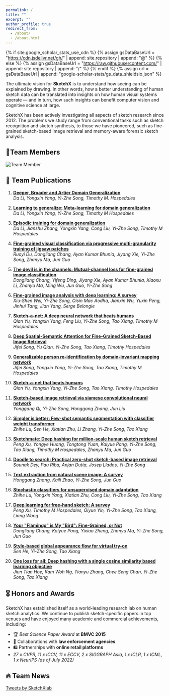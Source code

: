 ```yaml
---
permalink: /
title: ""
excerpt: ""
author_profile: true
redirect_from: 
  - /about/
  - /about.html
---
```


{% if site.google_scholar_stats_use_cdn %}
{% assign gsDataBaseUrl = "https://cdn.jsdelivr.net/gh/" | append: site.repository | append: "@" %}
{% else %}
{% assign gsDataBaseUrl = "https://raw.githubusercontent.com/" | append: site.repository | append: "/" %}
{% endif %}
{% assign url = gsDataBaseUrl | append: "google-scholar-stats/gs_data_shieldsio.json" %}

<span class='anchor' id='about-the-team'></span>

The ultimate vision for **SketchX** is to understand how seeing can be explained by drawing. In other words, how a better understanding of human sketch data can be translated into insights on how human visual systems operate — and in turn, how such insights can benefit computer vision and cognitive science at large.

SketchX has been actively investigating all aspects of sketch research since 2012. The problems we study range from conventional tasks such as sketch recognition and sketch synthesis, to those we have pioneered, such as fine-grained sketch-based image retrieval and memory-aware forensic sketch analysis.

<span class='anchor' id='team-members'></span>
## 👥Team Members
<img src="{{ '/images/team_member.png' | relative_url }}" alt="Team Member" style="max-width: 800px; display: block; margin-top: 1em;">


<span class='anchor' id='team-publications'></span>
## 📝 Team Publications
1. [**Deeper, Broader and Artier Domain Generalization**](http://openaccess.thecvf.com/content_iccv_2017/html/Li_Deeper_Broader_and_ICCV_2017_paper.html)  
   *Da Li, Yongxin Yang, Yi-Zhe Song, Timothy M. Hospedales*

2. [**Learning to generalize: Meta-learning for domain generalization**](https://ojs.aaai.org/index.php/AAAI/article/view/11596)  
   *Da Li, Yongxin Yang, Yi-Zhe Song, Timothy M Hospedales* 

3. [**Episodic training for domain generalization**](http://openaccess.thecvf.com/content_ICCV_2019/html/Li_Episodic_Training_for_Domain_Generalization_ICCV_2019_paper.html)  
   *Da Li, Jianshu Zhang, Yongxin Yang, Cong Liu, Yi-Zhe Song, Timothy M Hospedales* 

4. [**Fine-grained visual classification via progressive multi-granularity training of jigsaw patches**](https://link.springer.com/chapter/10.1007/978-3-030-58565-5_10)  
   *Ruoyi Du, Dongliang Chang, Ayan Kumar Bhunia, Jiyang Xie, Yi-Zhe Song, Zhanyu Ma, Jun Guo*

5. [**The devil is in the channels: Mutual-channel loss for fine-grained image classification**](https://ieeexplore.ieee.org/abstract/document/9005389/)  
   *Dongliang Chang, Yifeng Ding, Jiyang Xie, Ayan Kumar Bhunia, Xiaoxu Li, Zhanyu Ma, Ming Wu, Jun Guo, Yi-Zhe Song*

6. [**Fine-grained image analysis with deep learning: A survey**](https://ieeexplore.ieee.org/abstract/document/9609630/)  
   *Xiu-Shen Wei, Yi-Zhe Song, Oisin Mac Aodha, Jianxin Wu, Yuxin Peng, Jinhui Tang, Jian Yang, Serge Belongie* 

7. [**Sketch-a-net: A deep neural network that beats humans**](https://link.springer.com/article/10.1007/s11263-016-0932-3)  
   *Qian Yu, Yongxin Yang, Feng Liu, Yi-Zhe Song, Tao Xiang, Timothy M Hospedales* 

8. [**Deep Spatial-Semantic Attention for Fine-Grained Sketch-Based Image Retrieval**](http://openaccess.thecvf.com/content_iccv_2017/html/Song_Deep_Spatial-Semantic_Attention_ICCV_2017_paper.html)  
   *Jifei Song, Yu Qian, Yi-Zhe Song, Tao Xiang, Timothy Hospedales* 

9. [**Generalizable person re-identification by domain-invariant mapping network**](http://openaccess.thecvf.com/content_CVPR_2019/html/Song_Generalizable_Person_Re-Identification_by_Domain-Invariant_Mapping_Network_CVPR_2019_paper.html)  
   *Jifei Song, Yongxin Yang, Yi-Zhe Song, Tao Xiang, Timothy M Hospedales*

10. [**Sketch-a-net that beats humans**](https://arxiv.org/abs/1501.07873)  
   *Qian Yu, Yongxin Yang, Yi-Zhe Song, Tao Xiang, Timothy Hospedales*
    
11. [**Sketch-based image retrieval via siamese convolutional neural network**](https://ieeexplore.ieee.org/abstract/document/7532801/)  
   *Yonggang Qi, Yi-Zhe Song, Honggang Zhang, Jun Liu* 

12. [**Simpler is better: Few-shot semantic segmentation with classifier weight transformer**](http://openaccess.thecvf.com/content/ICCV2021/html/Lu_Simpler_Is_Better_Few-Shot_Semantic_Segmentation_With_Classifier_Weight_Transformer_ICCV_2021_paper.html)  
   *Zhihe Lu, Sen He, Xiatian Zhu, Li Zhang, Yi-Zhe Song, Tao Xiang*

13. [**Sketchmate: Deep hashing for million-scale human sketch retrieval**](http://openaccess.thecvf.com/content_cvpr_2018/html/Xu_SketchMate_Deep_Hashing_CVPR_2018_paper.html)  
   *Peng Xu, Yongye Huang, Tongtong Yuan, Kaiyue Pang, Yi-Zhe Song, Tao Xiang, Timothy M Hospedales, Zhanyu Ma, Jun Guo*

14. [**Doodle to search: Practical zero-shot sketch-based image retrieval**](http://openaccess.thecvf.com/content_CVPR_2019/html/Dey_Doodle_to_Search_Practical_Zero-Shot_Sketch-Based_Image_Retrieval_CVPR_2019_paper.html)  
   *Sounak Dey, Pau Riba, Anjan Dutta, Josep Llados, Yi-Zhe Song* 

15. [**Text extraction from natural scene image: A survey**](https://www.sciencedirect.com/science/article/pii/S0925231213006309)  
   *Honggang Zhang, Kaili Zhao, Yi-Zhe Song, Jun Guo*

16. [**Stochastic classifiers for unsupervised domain adaptation**](http://openaccess.thecvf.com/content_CVPR_2020/html/Lu_Stochastic_Classifiers_for_Unsupervised_Domain_Adaptation_CVPR_2020_paper.html)  
   *Zhihe Lu, Yongxin Yang, Xiatian Zhu, Cong Liu, Yi-Zhe Song, Tao Xiang*

17. [**Deep learning for free-hand sketch: A survey**](https://ieeexplore.ieee.org/abstract/document/9706366/)  
   *Peng Xu, Timothy M Hospedales, Qiyue Yin, Yi-Zhe Song, Tao Xiang, Liang Wang*

18. [**Your "Flamingo" is My "Bird": Fine-Grained, or Not**](http://openaccess.thecvf.com/content/CVPR2021/html/Chang_Your_Flamingo_is_My_Bird_Fine-Grained_or_Not_CVPR_2021_paper.html)  
   *Dongliang Chang, Kaiyue Pang, Yixiao Zheng, Zhanyu Ma, Yi-Zhe Song, Jun Guo* 

19. [**Style-based global appearance flow for virtual try-on**](http://openaccess.thecvf.com/content/CVPR2022/html/He_Style-Based_Global_Appearance_Flow_for_Virtual_Try-On_CVPR_2022_paper.html)  
   *Sen He, Yi-Zhe Song, Tao Xiang* 

20. [**One loss for all: Deep hashing with a single cosine similarity based learning objective**](https://proceedings.neurips.cc/paper/2021/hash/cbcb58ac2e496207586df2854b17995f-Abstract.html)  
   *Jiun Tian Hoe, Kam Woh Ng, Tianyu Zhang, Chee Seng Chan, Yi-Zhe Song, Tao Xiang*


<span class='anchor' id='honors-and-awards'></span>
## 🎖 Honors and Awards
SketchX has established itself as a world-leading research lab on human sketch analytics. We continue to publish sketch-specific papers in top venues and have enjoyed many academic and commercial achievements, including:
- 🏆 *Best Science Paper Award* at **BMVC 2015**
- 🤝 Collaborations with **law enforcement agencies**
- 🛍️ Partnerships with **online retail platforms**
- *27 x CVPR, 11 x ICCV, 11 x ECCV, 2 x SIGGRAPH Asia, 1 x ICLR, 1 x ICML, 1 x NeurIPS (as of July 2022)*

<span class='anchor' id='team-news'></span>
## 🔥 Team News

<a class="twitter-timeline" href="https://twitter.com/SketchXlab?ref_src=twsrc%5Etfw">Tweets by SketchXlab</a> <script async src="https://platform.twitter.com/widgets.js" charset="utf-8"></script>











